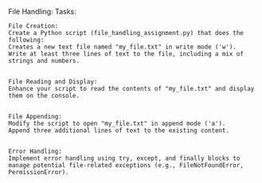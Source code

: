 File Handling:
    Tasks:

    File Creation:
    Create a Python script (file_handling_assignment.py) that does the following:
    Creates a new text file named "my_file.txt" in write mode ('w').
    Write at least three lines of text to the file, including a mix of strings and numbers.


    File Reading and Display:
    Enhance your script to read the contents of "my_file.txt" and display them on the console.


    File Appending:
    Modify the script to open "my_file.txt" in append mode ('a').
    Append three additional lines of text to the existing content.


    Error Handling:
    Implement error handling using try, except, and finally blocks to manage potential file-related exceptions (e.g., FileNotFoundError, PermissionError).

